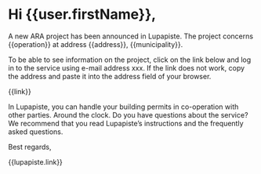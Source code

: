 # Hi {{user.firstName}},

A new ARA project has been announced in Lupapiste. The project concerns {{operation}} at address {{address}}, {{municipality}}.

To be able to see information on the project, click on the link below and log in to the service using e-mail address xxx. If the link does not work, copy the address and paste it into the address field of your browser.

{{link}}

In Lupapiste, you can handle your building permits in co-operation with other parties. Around the clock. Do you have questions about the service? We recommend that you read Lupapiste’s instructions and the frequently asked questions.

Best regards,

{{lupapiste.link}}
